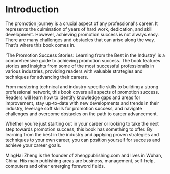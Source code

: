 # Introduction

The promotion journey is a crucial aspect of any professional's career. It represents the culmination of years of hard work, dedication, and skill development. However, achieving promotion success is not always easy. There are many challenges and obstacles that can arise along the way. That's where this book comes in.

'The Promotion Success Stories: Learning from the Best in the Industry' is a comprehensive guide to achieving promotion success. The book features stories and insights from some of the most successful professionals in various industries, providing readers with valuable strategies and techniques for advancing their careers.

From mastering technical and industry-specific skills to building a strong professional network, this book covers all aspects of promotion success. Readers will learn how to identify knowledge gaps and areas for improvement, stay up-to-date with new developments and trends in their industry, leverage soft skills for promotion success, and navigate challenges and overcome obstacles on the path to career advancement.

Whether you're just starting out in your career or looking to take the next step towards promotion success, this book has something to offer. By learning from the best in the industry and applying proven strategies and techniques to your own career, you can position yourself for success and achieve your career goals.


MingHai Zheng is the founder of zhengpublishing.com and lives in Wuhan, China. His main publishing areas are business, management, self-help, computers and other emerging foreword fields.
